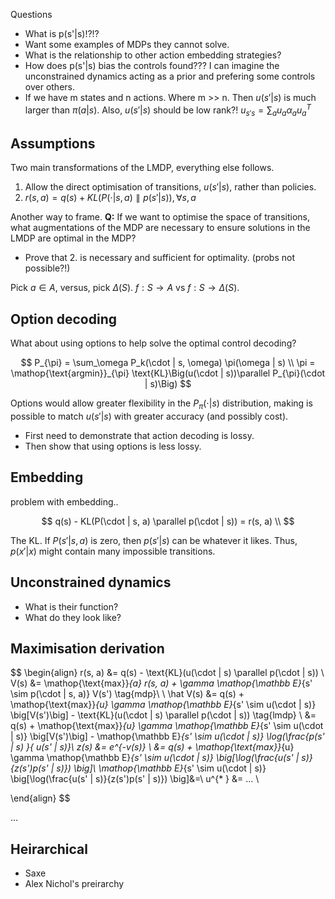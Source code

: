 Questions

- What is p(s'|s)!?!?
- Want some examples of MDPs they cannot solve.
- What is the relationship to other action embedding strategies?
- How does p(s'|s) bias the controls found??? I can imagine the unconstrained dynamics acting as a prior and prefering some controls over others.
- If we have m states and n actions. Where m >> n. Then $u(s'|s)$ is much larger than $\pi(a|s)$. Also, $u(s'|s)$ should be low rank?! $u_{s's} = \sum_a u_a \alpha_a u_a^T$

## Assumptions

Two main transformations of the LMDP, everything else follows.

1. Allow the direct optimisation of transitions, $u(s'|s)$, rather than policies.
1. $r(s, a) = q(s) + KL(P(\cdot|s, a)\parallel p(s'|s)), \forall s, a$

Another way to frame. __Q:__ If we want to optimise the space of transitions, what augmentations of the MDP are necessary to ensure solutions in the LMDP are optimal in the MDP?

- Prove that 2. is necessary and sufficient for optimality. (probs not possible?!)


Pick $a \in A$, versus, pick $\Delta(S)$. $f: S\to A$ vs $f:S \to \Delta(S)$.


## Option decoding

What about using options to help solve the optimal control decoding?

$$
P_{\pi} = \sum_\omega P_k(\cdot | s, \omega) \pi(\omega | s) \\
\pi = \mathop{\text{argmin}}_{\pi} \text{KL}\Big(u(\cdot | s))\parallel P_{\pi}(\cdot | s)\Big)
$$

Options would allow greater flexibility in the $P_{\pi}(\cdot | s)$ distribution, making is possible to match $u(s'|s)$ with greater accuracy (and possibly cost).

- First need to demonstrate that action decoding is lossy.
- Then show that using options is less lossy.

## Embedding

problem with embedding..

$$
q(s) - KL(P(\cdot | s, a) \parallel p(\cdot | s)) = r(s, a) \\
$$

The KL. If $P(s' | s, a)$ is zero, then $p(s' | s)$ can be whatever it likes. Thus, $p(x' | x)$ might contain many impossible transitions.


## Unconstrained dynamics

- What is their function?
- What do they look like?



## Maximisation derivation

$$
\begin{align}
r(s, a) &= q(s) - \text{KL}(u(\cdot | s) \parallel p(\cdot | s)) \\
V(s) &= \mathop{\text{max}}_{a} r(s, a) + \gamma \mathop{\mathbb E}_{s' \sim p(\cdot | s, a)} V(s') \tag{mdp}\\
\\
\hat V(s) &= q(s) + \mathop{\text{max}}_{u}   \gamma \mathop{\mathbb E}_{s' \sim u(\cdot | s)} \big[V(s')\big]  - \text{KL}(u(\cdot | s) \parallel p(\cdot | s)) \tag{lmdp} \\
&= q(s) + \mathop{\text{max}}_{u} \gamma \mathop{\mathbb E}_{s' \sim u(\cdot | s)} \big[V(s')\big]  - \mathop{\mathbb E}_{s' \sim u(\cdot | s)} \log(\frac{p(s' | s) }{ u(s' | s)}\\
z(s) &= e^{-v(s)} \\
&= q(s) + \mathop{\text{max}}_{u} \gamma \mathop{\mathbb E}_{s' \sim u(\cdot | s)} \big[\log(\frac{u(s' | s)}{z(s')p(s' | s)}) \big]\\
\mathop{\mathbb E}_{s' \sim u(\cdot | s)} \big[\log(\frac{u(s' | s)}{z(s')p(s' | s)}) \big]&=\\
u^{* } &= ... \\

\end{align}
$$

...


## Heirarchical

- Saxe
- Alex Nichol's preirarchy
